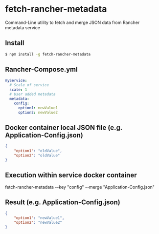 # fetch-rancher-metadata

Command-Line utility to fetch and merge JSON data from Rancher metadata service

## Install
```sh
$ npm install -g fetch-rancher-metadata
```

## Rancher-Compose.yml
```yml
myService:
  # Scale of service
  scale: 1
  # User added metadata
  metadata:
    config:
      option1: newValue1
      option2: newValue2
```

## Docker container local JSON file (e.g. Application-Config.json)
```json
{
    "option1": "oldValue",
    "option2": "oldValue"
}
```

## Execution within service docker container
fetch-rancher-metadata --key "config" --merge "Application-Config.json"

## Result (e.g. Application-Config.json)
```json
{
    "option1": "newValue1",
    "option2": "newValue2"
}
```